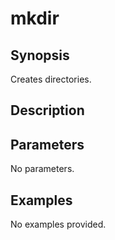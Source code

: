 # mkdir

## Synopsis

Creates directories.

## Description



## Parameters
No parameters.
## Examples
No examples provided.
